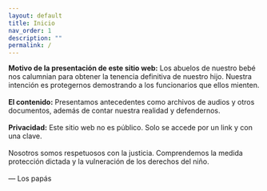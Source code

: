 ```yaml
---
layout: default
title: Inicio
nav_order: 1
description: ""
permalink: /
---
```


<strong>Motivo de la presentación de este sitio web:</strong>
Los abuelos de nuestro bebé nos calumnian para obtener la tenencia definitiva de nuestro hijo. Nuestra intención es protegernos demostrando a los funcionarios que ellos mienten.
<br><br>
<b>El contenido:</b>
Presentamos antecedentes como archivos de audios y otros documentos, además de contar nuestra realidad y defendernos.
<br><br>
<b>Privacidad:</b> Este sitio web no es público. Solo se accede por un link y con una clave.
<br><br>
Nosotros somos respetuosos con la justicia. Comprendemos la medida protección dictada y la vulneración de los derechos del niño.
<br><br>
 — Los papás

